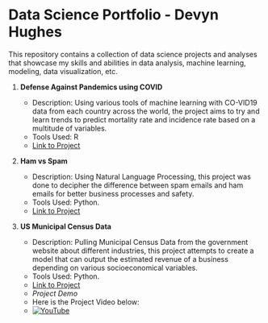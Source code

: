 # Data Science Portfolio - Devyn Hughes

This repository contains a collection of data science projects and analyses that showcase my skills and abilities in data analysis, machine learning, modeling, data visualization, etc.

1. **Defense Against Pandemics using COVID**
   - Description: Using various tools of machine learning with CO-VID19 data from each country across the world, the project aims to try and learn trends to predict mortality rate and incidence rate based on a multitude of variables.
   - Tools Used: R
   - [Link to Project](https://github.com/devynhughes/Devyn-Hughes-Portfolio/blob/a522f97b15ff267679e7cae5024b7e8be58724c4/Defense%20Against%20Pandemics%20Using%20Covid.rmd)

2. **Ham vs Spam**
   - Description: Using Natural Language Processing, this project was done to decipher the difference between spam emails and ham emails for better business processes and safety.
   - Tools Used: Python.
   - [Link to Project](https://github.com/devynhughes/Devyn-Hughes-Portfolio/blob/a522f97b15ff267679e7cae5024b7e8be58724c4/Ham%20vs%20Spam.pdf)

3. **US Municipal Census Data**
   - Description: Pulling Municipal Census Data from the government website about different industries, this project attempts to create a model that can output the estimated revenue of a business depending on various socioeconomical variables.
   - Tools Used: Python.
   - [Link to Project](https://github.com/devynhughes/Devyn-Hughes-Portfolio/tree/a522f97b15ff267679e7cae5024b7e8be58724c4/US%20Municipal%20Census%20Data%20Folder)
   - *Project Demo*
   - Here is the Project Video below:
   - [![YouTube](http://i.ytimg.com/vi/VLiRzTkDBJA/hqdefault.jpg)](https://www.youtube.com/watch?v=VLiRzTkDBJA)


   
